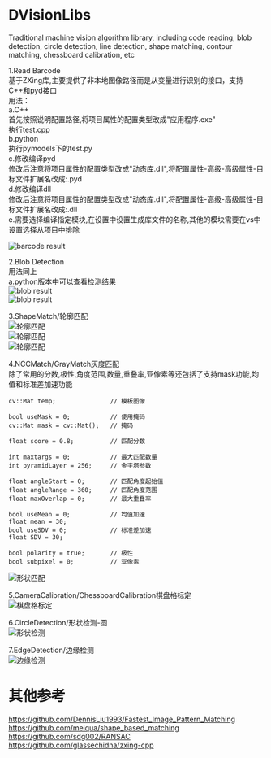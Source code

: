 # DVisionLibs
Traditional machine vision algorithm library, including code reading, blob detection, circle detection, line detection, shape matching, contour matching, chessboard calibration, etc

1.Read Barcode<br>
基于ZXing库,主要提供了非本地图像路径而是从变量进行识别的接口，支持C++和pyd接口<br>
用法：<br>
a.C++<br>
  首先按照说明配置路径,将项目属性的配置类型改成"应用程序.exe"<br>
  执行test.cpp<br>
b.python<br>
  执行pymodels下的test.py<br>
c.修改编译pyd<br>
  修改后注意将项目属性的配置类型改成"动态库.dll",将配置属性-高级-高级属性-目标文件扩展名改成:.pyd<br>
d.修改编译dll<br>
  修改后注意将项目属性的配置类型改成"动态库.dll",将配置属性-高级-高级属性-目标文件扩展名改成:.dll<br>
e.需要选择编译指定模块,在设置中设置生成库文件的名称,其他的模块需要在vs中设置选择从项目中排除
  
![barcode result](图像算法库说明/img/6.png)<br>

2.Blob Detection<br>
用法同上<br>
a.python版本中可以查看检测结果<br>
![blob result](图像算法库说明/img/7.png)<br>
![blob result](图像算法库说明/img/8.png)<br>

3.ShapeMatch/轮廓匹配<br>
![轮廓匹配](图像算法库说明/img/9.jpg)<br>
![轮廓匹配](图像算法库说明/img/10.jpg)<br>
![轮廓匹配](图像算法库说明/img/12.jpg)<br>


4.NCCMatch/GrayMatch灰度匹配<br>
	除了常用的分数,极性,角度范围,数量,重叠率,亚像素等还包括了支持mask功能,均值和标准差加速功能

	cv::Mat temp;				// 模板图像

	bool useMask = 0;			// 使用掩码
	cv::Mat mask = cv::Mat();	// 掩码

	float score = 0.8;			// 匹配分数

	int maxtargs = 0;			// 最大匹配数量
	int pyramidLayer = 256;		// 金字塔参数

	float angleStart = 0;		// 匹配角度起始值
	float angleRange = 360;		// 匹配角度范围
	float maxOverlap = 0;		// 最大重叠率

	bool useMean = 0;			// 均值加速
	float mean = 30;
	bool useSDV = 0;			// 标准差加速
	float SDV = 30;

	bool polarity = true;		// 极性
	bool subpixel = 0;			// 亚像素

![形状匹配](图像算法库说明/img/19.jpg)<br>

5.CameraCalibration/ChessboardCalibration棋盘格标定<br>
![棋盘格标定](图像算法库说明/img/20.jpg)<br>

6.CircleDetection/形状检测-圆<br>
![形状检测](图像算法库说明/img/17.jpg)<br>


7.EdgeDetection/边缘检测<br>
![边缘检测](图像算法库说明/img/18.jpg)<br>

# 其他参考
https://github.com/DennisLiu1993/Fastest_Image_Pattern_Matching<br>
https://github.com/meiqua/shape_based_matching<br>
https://github.com/sdg002/RANSAC<br>
https://github.com/glassechidna/zxing-cpp<br>
